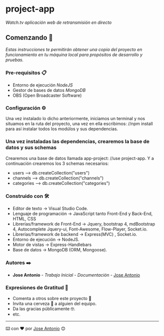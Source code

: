# project-app

_Watch.tv aplicación web de retransmisión en directo_

## Comenzando 🚀

_Estas instrucciones te permitirán obtener una copia del proyecto en funcionamiento en tu máquina local para propósitos de desarrollo y pruebas._


### Pre-requisitos 📋

* Entorno de ejecución _NodeJS_
* Gestor de bases de datos _MongoDB_
* OBS (Open Broadcaster Software)

### Configuración ⚙️

Una vez instalado lo dicho anteriormente, iniciamos un terminal y nos
situamos en la ruta del proyecto, una vez en ella escribimos: //npm install
para así instalar todos los modúlos y sus dependencias.


### Una vez instaladas las dependencias, crearemos la base de datos y sus schemas

Crearemos una base de datos llamada app-project: //use project-app.
Y a continuación crearemos los 3 schemas necesarios:
  * users --> db.createCollection("users")
  * channels --> db.createCollection("channels")
  * categories --> db.createCollection("categories")


### Construido con 🛠️

* Editor de texto → Visual Studio Code.
* Lenguaje de programación → JavaScript tanto Front-End y Back-End, HTML, CSS
* Librerías/framework de Front-End → Jquery, bootstrap 4, mdBootstrap 4, Autocomplete
Jquery-ui, Font-Awesome, Flow-Player, Socket.io.
* Librerías/framework de backend → Express(MVC) , Socket.io.
* Entorno de ejecución → NodeJS.
* Motor de vistas → Express-Handlebars
* Base de datos → MongoDB (ORM, Mongoose).

### Autores ✒️


* **Jose Antonio** - *Trabajo Inicial* - *Documentación* - [Jose Antonio](https://github.com/JoseAntonioRA)

### Expresiones de Gratitud 🎁

* Comenta a otros sobre este proyecto 📢
* Invita una cerveza 🍺 a alguien del equipo. 
* Da las gracias públicamente 🤓.
* etc.



---
⌨️ con ❤️ por [Jose Antonio](https://github.com/JoseAntonioRA) 😊
